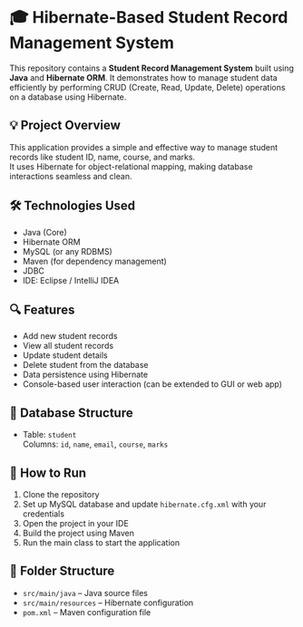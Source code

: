 # 🎓 Hibernate-Based Student Record Management System

This repository contains a **Student Record Management System** built using **Java** and **Hibernate ORM**. It demonstrates how to manage student data efficiently by performing CRUD (Create, Read, Update, Delete) operations on a database using Hibernate.

## 💡 Project Overview
This application provides a simple and effective way to manage student records like student ID, name, course, and marks.<br>
It uses Hibernate for object-relational mapping, making database interactions seamless and clean. 

## 🛠 Technologies Used
- Java (Core)<br>
- Hibernate ORM<br>
- MySQL (or any RDBMS)<br>
- Maven (for dependency management)<br>
- JDBC<br>
- IDE: Eclipse / IntelliJ IDEA <br>

## 🔍 Features
- Add new student records<br>
- View all student records<br>
- Update student details<br>
- Delete student from the database<br>
- Data persistence using Hibernate<br>
- Console-based user interaction (can be extended to GUI or web app)<br>

## 🧱 Database Structure
- Table: `student`<br>
  Columns: `id`, `name`, `email`, `course`, `marks`

## 🚀 How to Run
1. Clone the repository<br>
2. Set up MySQL database and update `hibernate.cfg.xml` with your credentials<br>
3. Open the project in your IDE<br>
4. Build the project using Maven<br>
5. Run the main class to start the application

## 📁 Folder Structure
- `src/main/java` – Java source files<br>
- `src/main/resources` – Hibernate configuration<br>
- `pom.xml` – Maven configuration file<br>

